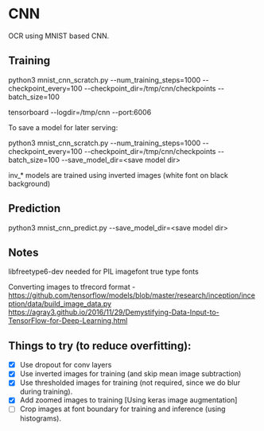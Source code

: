 # CNN
OCR using MNIST based CNN.

## Training
python3 mnist_cnn_scratch.py --num_training_steps=1000 --checkpoint_every=100 --checkpoint_dir=/tmp/cnn/checkpoints --batch_size=100

tensorboard --logdir=/tmp/cnn --port:6006

To save a model for later serving:


python3 mnist_cnn_scratch.py --num_training_steps=1000 --checkpoint_every=100 --checkpoint_dir=/tmp/cnn/checkpoints --batch_size=100 --save_model_dir=\<save model dir>

inv_* models are trained using inverted images (white font on black background)

## Prediction
python3 mnist_cnn_predict.py --save_model_dir=\<save model dir>

## Notes
libfreetype6-dev needed for PIL imagefont true type fonts

Converting images to tfrecord format - https://github.com/tensorflow/models/blob/master/research/inception/inception/data/build_image_data.py
https://agray3.github.io/2016/11/29/Demystifying-Data-Input-to-TensorFlow-for-Deep-Learning.html

## Things to try (to reduce overfitting):
 -[X] Use dropout for conv layers
 -[X] Use inverted images for training (and skip mean image subtraction)
 -[X] Use thresholded images for training (not required, since we do blur during training).
 -[X] Add zoomed images to training [Using keras image augmentation]
 -[ ] Crop images at font boundary for training and inference (using histograms).
